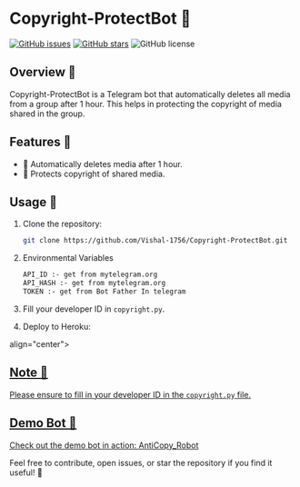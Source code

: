 

# Copyright-ProtectBot 🤖

[![GitHub issues](https://img.shields.io/github/issues/Vishal-1756/Copyright-ProtectBot)](https://github.com/Vishal-1756/Copyright-ProtectBot/issues)
[![GitHub stars](https://img.shields.io/github/stars/Vishal-1756/Copyright-ProtectBot)](https://github.com/Vishal-1756/Copyright-ProtectBot/stargazers)
![GitHub license](https://img.shields.io/github/license/Vishal-1756/Copyright-ProtectBot)

## Overview 🚀

Copyright-ProtectBot is a Telegram bot that automatically deletes all media from a group after 1 hour. This helps in protecting the copyright of media shared in the group.

## Features 🌟

- 🤖 Automatically deletes media after 1 hour.
- 📅 Protects copyright of shared media.

## Usage 🚦

1. Clone the repository:

   ```bash
   git clone https://github.com/Vishal-1756/Copyright-ProtectBot.git
   ```

2. Environmental Variables
   ```markdown
   API_ID :- get from mytelegram.org
   API_HASH :- get from mytelegram.org
   TOKEN :- get from Bot Father In telegram
   ```
3. Fill your developer ID in `copyright.py`.

4. Deploy to Heroku:

 align="center"><a href="https://dashboard.heroku.com/new?template=https://github.com/Shubhxspam/Copyright-ProtectBot">

## Note 📝

Please ensure to fill in your developer ID in the `copyright.py` file.

## Demo Bot 🤖

Check out the demo bot in action: [AntiCopy_Robot](http://t.me/Snehaxprobot)

Feel free to contribute, open issues, or star the repository if you find it useful! 🌟
